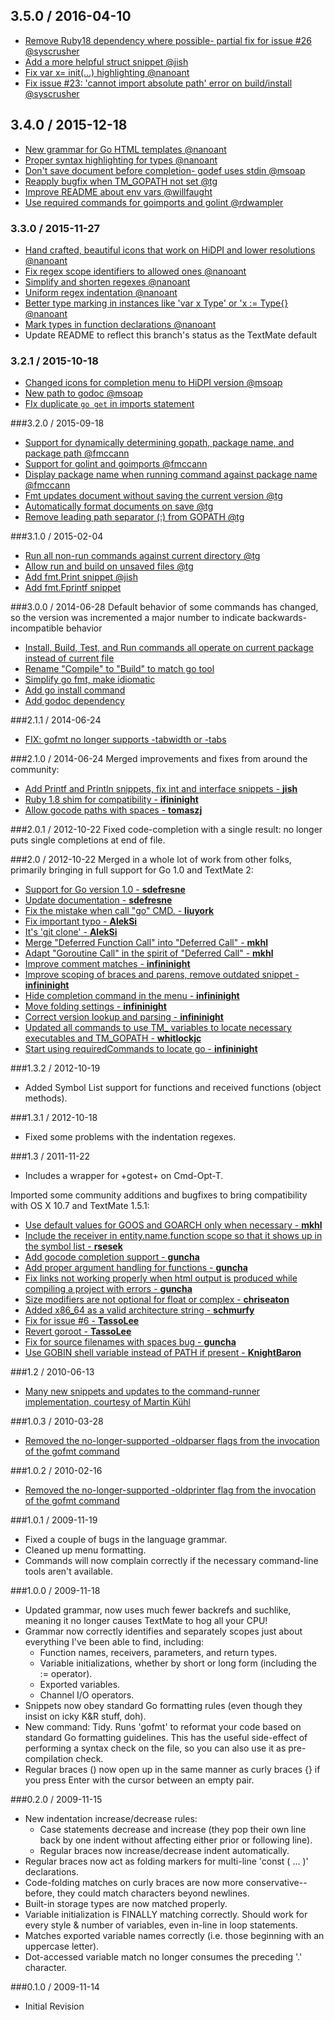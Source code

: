## 3.5.0 / 2016-04-10
- [Remove Ruby18 dependency where possible- partial fix for issue #26 @syscrusher](https://github.com/syscrusher/golang.tmbundle/commit/dd5f60822da08ff1c956e722a9ef54bfad0b84e7)
- [Add a more helpful struct snippet @jish](https://github.com/syscrusher/golang.tmbundle/commit/82d13cea3a3c67b3584a62a3fae7f34f6fefd641)
- [Fix var x= init(...) highlighting @nanoant](https://github.com/syscrusher/golang.tmbundle/commit/6e3d2294ffd7df69e4a6fc778fdbb2864cb1ea4c)
- [Fix issue #23: 'cannot import absolute path' error on build/install @syscrusher](https://github.com/syscrusher/golang.tmbundle/commit/ea01788ba80c30d5fb353d99f63332cd1e7d0dc0)

## 3.4.0 / 2015-12-18
- [New grammar for Go HTML templates @nanoant](https://github.com/syscrusher/golang.tmbundle/commit/197a72fd128d574e5ec907ec55f51d72c3e163bc)
- [Proper syntax highlighting for types @nanoant](https://github.com/syscrusher/golang.tmbundle/commit/04083c428fd8ca75c9483e9a8ac09421e67b9d29)
- [Don't save document before completion- godef uses stdin @msoap](https://github.com/syscrusher/golang.tmbundle/commit/d1d3a8018d4c0e3eed14288dff38d4e32f5d0e1e)
- [Reapply bugfix when TM_GOPATH not set @tg](https://github.com/syscrusher/golang.tmbundle/commit/4372808d35a64b7934575c0572d0b7de3108cc14)
- [Improve README about env vars @willfaught](https://github.com/syscrusher/golang.tmbundle/commit/9f4fca8be6e6d3ffb99c6e23aa193a30ac075627)
- [Use required commands for goimports and golint @rdwampler](https://github.com/syscrusher/golang.tmbundle/commit/b4427d9df7be869965d7008b86b47d3534fb3f72)

### 3.3.0 / 2015-11-27
- [Hand crafted, beautiful icons that work on HiDPI and lower resolutions @nanoant](https://github.com/syscrusher/golang.tmbundle/commit/6eac77254101eac2d325bc729b633f243865d87b)
- [Fix regex scope identifiers to allowed ones @nanoant](https://github.com/syscrusher/golang.tmbundle/commit/88bbe651383a8eeaca1f0b38d0c625bbe4dc427b)
- [Simplify and shorten regexes @nanoant](https://github.com/syscrusher/golang.tmbundle/commit/f0705089034f353f65ce3b0a2544296c5121bd2e)
- [Uniform regex indentation @nanoant](https://github.com/syscrusher/golang.tmbundle/commit/4fd348f65fc9ddcb48cdc6437a00f10125c68192)
- [Better type marking in instances like 'var x Type' or 'x := Type{} @nanoant](https://github.com/syscrusher/golang.tmbundle/commit/a8328ab956a3f43b4aab72f860cc1eed3a7ecd1e)
- [Mark types in function declarations @nanoant](https://github.com/syscrusher/golang.tmbundle/commit/d2b0efdfc1206d72c058875d2956f9052ee81a59)
- Update README to reflect this branch's status as the TextMate default

### 3.2.1 / 2015-10-18
- [Changed icons for completion menu to HiDPI version @msoap](https://github.com/syscrusher/golang.tmbundle/commit/6201a07c52595cc48f60691eedca973a8121152a)
- [New path to godoc @msoap](https://github.com/syscrusher/golang.tmbundle/commit/f7e24e69d6d099597757754c7097670bd76fac31)
- [FIx duplicate `go get` in imports statement](https://github.com/syscrusher/golang.tmbundle/commit/0fa56a57877e7e947ac338c34438e3c906e430aa)

###3.2.0 / 2015-09-18
- [Support for dynamically determining gopath, package name, and package path @fmccann](https://github.com/syscrusher/golang.tmbundle/commit/26538901bcb6253660bf4fab52dbc336ed984e2c)
- [Support for golint and goimports @fmccann](https://github.com/syscrusher/golang.tmbundle/commit/26538901bcb6253660bf4fab52dbc336ed984e2c)
- [Display package name when running command against package name @fmccann](https://github.com/syscrusher/golang.tmbundle/commit/26538901bcb6253660bf4fab52dbc336ed984e2c)
- [Fmt updates document without saving the current version @tg](https://github.com/syscrusher/golang.tmbundle/commit/998d17a9f8024b2c6571f242d2d93f44723c3e87)
- [Automatically format documents on save @tg](https://github.com/syscrusher/golang.tmbundle/commit/8e6a71b1f8e986b7644c3286c1f4c538dc1345ec)
- [Remove leading path separator (:) from GOPATH @tg](https://github.com/syscrusher/golang.tmbundle/commit/cf4a25062bf453ca1a46a4ad7ef7ff01740f350b)

###3.1.0 / 2015-02-04
- [Run all non-run commands against current directory @tg](https://github.com/syscrusher/golang.tmbundle/commit/d3f09ee3bbe5fba76964e1bdc23e7d7247b733ee)
- [Allow run and build on unsaved files @tg](https://github.com/syscrusher/golang.tmbundle/commit/4809d74ea36654bdd9a2475ded6f729eb3082b65)
- [Add fmt.Print snippet @jish](https://github.com/syscrusher/golang.tmbundle/commit/f73850c2774b1bbe6c7ecec40e4bbbb376fa1225)
- [Add fmt.Fprintf snippet](https://github.com/syscrusher/golang.tmbundle/commit/ead451fa74a98628ddeb50ab6d901be18b60bba7)

###3.0.0 / 2014-06-28
Default behavior of some commands has changed, so the version was incremented a major number to indicate backwards-incompatible behavior

- [Install, Build, Test, and Run commands all operate on current package instead of current file](https://github.com/syscrusher/golang.tmbundle/commit/be18b3daa5335e095943e3f155930b80c0bfcf82)
- [Rename "Compile" to "Build" to match go tool](https://github.com/syscrusher/golang.tmbundle/commit/403d900131e04fcf5403c2643e735ade62816e3c)
- [Simplify go fmt, make idiomatic](https://github.com/syscrusher/golang.tmbundle/commit/403d900131e04fcf5403c2643e735ade62816e3c)
- [Add go install command](https://github.com/syscrusher/golang.tmbundle/commit/403d900131e04fcf5403c2643e735ade62816e3c)
- [Add godoc dependency](https://github.com/syscrusher/golang.tmbundle/commit/cab9712e926e5dd60fd97402f2db45db3c82e49c)

###2.1.1 / 2014-06-24
- [FIX: gofmt no longer supports -tabwidth or -tabs](https://github.com/syscrusher/golang.tmbundle/commit/122fb557211f3c0db5421cf1288f5b5ebd6bb338)

###2.1.0 / 2014-06-24
Merged improvements and fixes from around the community:

- [Add Printf and Println snippets, fix int and interface snippets - **jish**](https://github.com/syscrusher/golang.tmbundle/commit/837db2d67b3507ffcb26bb257fe965e2d2131460)
- [Ruby 1.8 shim for compatibility - **ifininight**](https://github.com/syscrusher/golang.tmbundle/pull/3)
- [Allow gocode paths with spaces - **tomaszj**](https://github.com/syscrusher/golang.tmbundle/commit/c338ac82cd977e4d3bd91f26da55a9c6e405fa9e)

###2.0.1 / 2012-10-22
Fixed code-completion with a single result: no longer puts single completions at end of file.

###2.0 / 2012-10-22
Merged in a whole lot of work from other folks, primarily bringing in full support for Go 1.0 and TextMate 2:

- [Support for Go version 1.0 - **sdefresne**](https://github.com/AlanQuatermain/go-tmbundle/commit/1f182d955b56f6ccb308c94f4b1e1463ae99a782)
- [Update documentation - **sdefresne**](https://github.com/AlanQuatermain/go-tmbundle/commit/a2297b561653a5cc2874c0ee106715795a92ad99)
- [Fix the mistake when call "go" CMD. - **liuyork**](https://github.com/AlanQuatermain/go-tmbundle/commit/abb8331d64817241a23b8668e2354e983d803c91)
- [Fix important typo - **AlekSi**](https://github.com/AlanQuatermain/go-tmbundle/commit/789bb3951f6e82241ff57cfb4877265191b0f081)
- [It's 'git clone' - **AlekSi**](https://github.com/AlanQuatermain/go-tmbundle/commit/7d7e399afecd114dfc39fe8f8bbc15c883db4c39)
- [Merge "Deferred Function Call" into "Deferred Call" - **mkhl**](https://github.com/AlanQuatermain/go-tmbundle/commit/cf5c2528bb70747301a9e694b55ca376fa2f12c7)
- [Adapt "Goroutine Call" in the spirit of "Deferred Call" - **mkhl**](https://github.com/AlanQuatermain/go-tmbundle/commit/76199f73304285b2e03b25192e129f9744d30ae0)
- [Improve comment matches - **infininight**](https://github.com/AlanQuatermain/go-tmbundle/commit/48287f71203d6c3c87c2bca96a62752b6d33bd72)
- [Improve scoping of braces and parens, remove outdated snippet - **infininight**](https://github.com/AlanQuatermain/go-tmbundle/commit/7232ee66407a894f94358e23c6a32aad584a5ca7)
- [Hide completion command in the menu - **infininight**](https://github.com/AlanQuatermain/go-tmbundle/commit/cb99b8da8a12b328f8c65885a82d569917798202)
- [Move folding settings - **infininight**](https://github.com/AlanQuatermain/go-tmbundle/commit/8d019dd8126334cf4801b8fcf151c522d4fef58f)
- [Correct version lookup and parsing - **infininight**](https://github.com/AlanQuatermain/go-tmbundle/commit/0ff2ffb4260f8332c3e1136d58e6b5122453e26b)
- [Updated all commands to use TM_ variables to locate necessary executables and TM_GOPATH - **whitlockjc**](https://github.com/AlanQuatermain/go-tmbundle/commit/ca55b4ce28b7badd56e3df69a56b6e8f51fce589)
- [Start using requiredCommands to locate go - **infininight**](https://github.com/AlanQuatermain/go-tmbundle/commit/1f69fb08bc84267ecb7b75725ddebe5a879d8bea)

###1.3.2 / 2012-10-19
- Added Symbol List support for functions and received functions (object methods).

###1.3.1 / 2012-10-18
- Fixed some problems with the indentation regexes.

###1.3 / 2011-11-22
- Includes a wrapper for +gotest+ on Cmd-Opt-T.

Imported some community additions and bugfixes to bring compatibility with OS X 10.7 and TextMate 1.5.1:

- [Use default values for GOOS and GOARCH only when necessary - **mkhl**](https://github.com/AlanQuatermain/go-tmbundle/commit/97f8c44552b0347c9d89f948a5fb92172f32daca)
- [Include the receiver in entity.name.function scope so that it shows up in the symbol list - **rsesek**](https://github.com/AlanQuatermain/go-tmbundle/commit/c85768b573f47d7274066b1260df6627ce35b82f)
- [Add gocode completion support - **guncha**](https://github.com/AlanQuatermain/go-tmbundle/commit/2eeb1c60f975af7cc3250964c9da58fca37d57f8)
- [Add proper argument handling for functions - **guncha**](https://github.com/AlanQuatermain/go-tmbundle/commit/b730967fbd14e58bcc32d7f5157234cfa48f4043)
- [Fix links not working properly when html output is produced while compiling a project with errors - **guncha**](https://github.com/AlanQuatermain/go-tmbundle/commit/837e04fba7e6e4a3127006be5fa3f1d04e357cba)
- [Size modifiers are not optional for float or complex - **chriseaton**](https://github.com/AlanQuatermain/go-tmbundle/commit/69797af68e37e171fa12e3aa3f0ce9340369a453)
- [Added x86_64 as a valid architecture string - **schmurfy**](https://github.com/AlanQuatermain/go-tmbundle/commit/05ba567d62018b87619d77653b728fcd25c270fb)
- [Fix for issue #6 - **TassoLee**](https://github.com/AlanQuatermain/go-tmbundle/commit/2912e001142b2e0921f4f5f5c568734ccc6bf701)
- [Revert goroot - **TassoLee**](https://github.com/AlanQuatermain/go-tmbundle/commit/67e6118d245ba4d9901b2fe869ca2c3a3bea4672)
- [Fix for source filenames with spaces bug - **guncha**](https://github.com/guncha/go-tmbundle/commit/27142544725331d465aed364eacb67d2c4b1eeb7)
- [Use GOBIN shell variable instead of PATH if present - **KnightBaron**](https://github.com/KnightBaron/go-tmbundle/commit/eb925bb53f71ab472d67c5ac9cfd78d7cc02be85)

###1.2 / 2010-06-13
- [Many new snippets and updates to the command-runner implementation, courtesy of Martin Kühl](http://github.com/mkhl)

###1.0.3 / 2010-03-28
- [Removed the no-longer-supported -oldparser flags from the invocation of the gofmt command](http://github.com/AlanQuatermain/go-tmbundle/issues/issue/2)

###1.0.2 / 2010-02-16
- [Removed the no-longer-supported -oldprinter flag from the invocation of the gofmt command](http://github.com/AlanQuatermain/go-tmbundle/issues/issue/1)

###1.0.1 / 2009-11-19
- Fixed a couple of bugs in the language grammar.
- Cleaned up menu formatting.
- Commands will now complain correctly if the necessary command-line tools aren't available.

###1.0.0 / 2009-11-18
- Updated grammar, now uses much fewer backrefs and suchlike, meaning it no longer causes TextMate to hog all your CPU!
- Grammar now correctly identifies and separately scopes just about everything I've been able to find, including:
	- Function names, receivers, parameters, and return types.
	- Variable initializations, whether by short or long form (including the := operator).
	- Exported variables.
	- Channel I/O operators.
- Snippets now obey standard Go formatting rules (even though they insist on icky K&R stuff, doh).
- New command: Tidy. Runs 'gofmt' to reformat your code based on standard Go formatting guidelines. This has the useful side-effect of performing a syntax check on the file, so you can also use it as pre-compilation check.
- Regular braces () now open up in the same manner as curly braces {} if you press Enter with the cursor between an empty pair.

###0.2.0 / 2009-11-15
- New indentation increase/decrease rules:
	- Case statements decrease and increase (they pop their own line back by one indent without affecting either prior or following line).
	- Regular braces now increase/decrease indent automatically.
- Regular braces now act as folding markers for multi-line 'const ( ... )' declarations.
- Code-folding matches on curly braces are now more conservative-- before, they could match characters beyond newlines.
- Built-in storage types are now matched properly.
- Variable initialization is FINALLY matching correctly. Should work for every style & number of variables, even in-line in loop statements.
- Matches exported variable names correctly (i.e. those beginning with an uppercase letter).
- Dot-accessed variable match no longer consumes the preceding '.' character.

###0.1.0 / 2009-11-14
- Initial Revision
